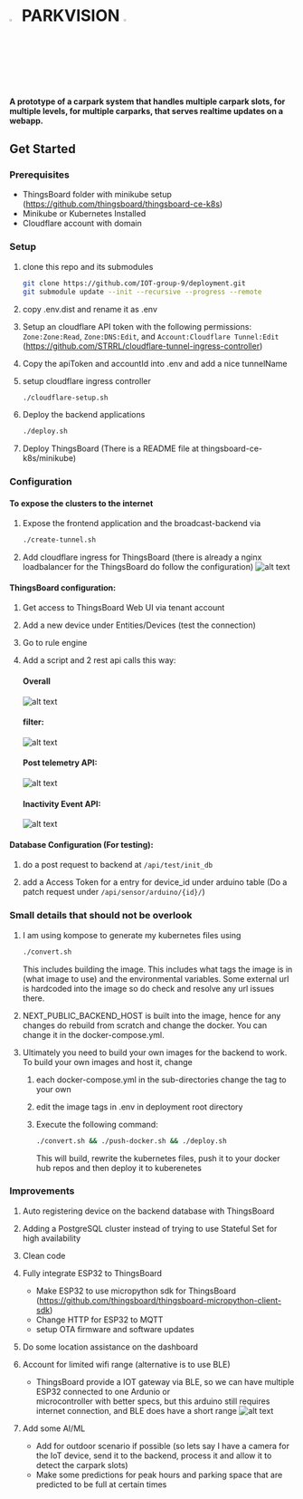 # <img src="images/mococo.jpg" width=3%/> PARKVISION <img src="images/mococo.jpg" width=3%/>

#### A prototype of a carpark system that handles multiple carpark slots, for multiple levels, for multiple carparks, that serves realtime updates on a webapp.
## Get Started


### Prerequisites
- ThingsBoard folder with minikube setup (https://github.com/thingsboard/thingsboard-ce-k8s)
- Minikube or Kubernetes Installed 
- Cloudflare account with domain 

### Setup
1. clone this repo and its submodules
    ```bash
    git clone https://github.com/IOT-group-9/deployment.git
    git submodule update --init --recursive --progress --remote
    ```

2. copy .env.dist and rename it as .env

3. Setup an cloudflare API token with the following permissions: `Zone:Zone:Read`, `Zone:DNS:Edit`, and `Account:Cloudflare Tunnel:Edit` (https://github.com/STRRL/cloudflare-tunnel-ingress-controller)

4. Copy the apiToken and accountId into .env and add a nice tunnelName

5. setup cloudflare ingress controller
    ```bash
    ./cloudflare-setup.sh
    ```

6. Deploy the backend applications
    ```bash
    ./deploy.sh
    ```

7. Deploy ThingsBoard (There is a README file at thingsboard-ce-k8s/minikube)

### Configuration

#### To expose the clusters to the internet
1. Expose the frontend application and the broadcast-backend via
    ```bash
    ./create-tunnel.sh
    ```
 2. Add cloudflare ingress for ThingsBoard (there is already a nginx loadbalancer for the ThingsBoard do follow the configuration)
![alt text](images/ingress-cloudflare.png?raw=true)

#### ThingsBoard configuration:
1. Get access to ThingsBoard Web UI via tenant account
2. Add a new device under Entities/Devices (test the connection)
3. Go to rule engine
4. Add a script and 2 rest api calls this way:
    #### Overall
    ![alt text](images/rulechain.png?raw=true)

    #### filter:
    ![alt text](images/filter-offline.png?raw=true)

    #### Post telemetry API:
    ![alt text](images/telementry-rest-api.png?raw=true)

    #### Inactivity Event API:
    ![alt text](images/offline-rest-api.png?raw=true)

#### Database Configuration (For testing):
1. do a post request to backend at `/api/test/init_db`

2. add a Access Token for a entry for device_id under arduino table (Do a patch request under `/api/sensor/arduino/{id}/`)


### Small details that should not be overlook
1. I am using kompose to generate my kubernetes files using 
    ```bash
    ./convert.sh
    ```
    This includes building the image. This includes what tags the image
    is in (what image to use) and the environmental variables. Some external url is hardcoded into the image so do check and resolve any url issues there.

2. NEXT_PUBLIC_BACKEND_HOST is built into the image, hence for any changes do
rebuild from scratch and change the docker. You can change it in the docker-compose.yml.

3. Ultimately you need to build your own images for the backend to work. To build your own images and host it, change

    1. each docker-compose.yml in the sub-directories change the tag to your own 

    2. edit the image tags in .env in deployment root directory

    3. Execute the following command:
        ```bash
        ./convert.sh && ./push-docker.sh && ./deploy.sh
        ```
        This will build, rewrite the kubernetes files, push it to your docker hub repos and then deploy it to kuberenetes

### Improvements

1. Auto registering device on the backend database with ThingsBoard

2. Adding a PostgreSQL cluster instead of trying to use Stateful Set for high availability

3. Clean code

4. Fully integrate ESP32 to ThingsBoard
    - Make ESP32 to use micropython sdk for ThingsBoard (https://github.com/thingsboard/thingsboard-micropython-client-sdk)
    - Change HTTP for ESP32 to MQTT
    - setup OTA firmware and software updates 

5. Do some location assistance on the dashboard

6. Account for limited wifi range (alternative is to use BLE)
    - ThingsBoard provide a IOT gateway via BLE, so we can have multiple ESP32 connected to one Ardunio or  
    microcontroller with better specs, but this arduino still requires internet connection, and BLE does have a short range
    ![alt text](images/python-gateway-animd-ff.svg)

7. Add some AI/ML
    - Add for outdoor scenario if possible (so lets say I have a camera for the IoT device, send it to the backend, process it and allow it to detect the carpark slots)
    - Make some predictions for peak hours and parking space that are predicted to be full at certain times
